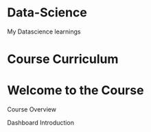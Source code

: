 # Data-Science
My Datascience learnings

# Course Curriculum

# Welcome to the Course

Course Overview

Dashboard Introduction
